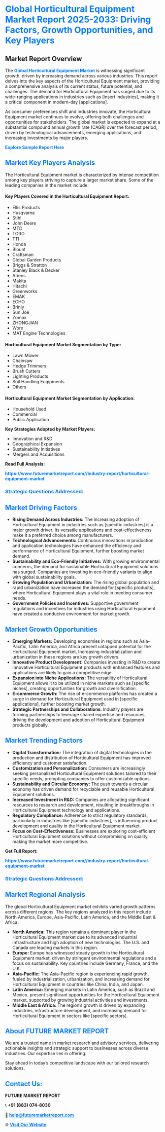 <h1 style="color: #007BFF;">Global Horticultural Equipment Market Report 2025-2033: Driving Factors, Growth Opportunities, and Key Players</h1>

<section id="overview">
<h2>Market Report Overview</h2>
<p>The <a href="https://www.futuremarketreport.com//industry-report/horticultural-equipment-market" style="color: #007BFF; text-decoration: none;"><strong>Global Horticultural Equipment Market</strong></a> is witnessing significant growth, driven by increasing demand across various industries. This report delves into the key aspects of the Horticultural Equipment market, providing a comprehensive analysis of its current status, future potential, and challenges. The demand for Horticultural Equipment has surged due to its wide-ranging applications in industries such as [insert industries], making it a critical component in modern-day [applications].</p>
<p>As consumer preferences shift and industries innovate, the Horticultural Equipment market continues to evolve, offering both challenges and opportunities for stakeholders. The global market is expected to expand at a substantial compound annual growth rate (CAGR) over the forecast period, driven by technological advancements, emerging applications, and increasing investments by major players.</p>
</section>

<section id="overview">
<p><a href="https://www.futuremarketreport.com//request-sample/reportId=90269" style="color: #007BFF; text-decoration: none;"><strong>Explore Sample Report Here</strong></a></p>
</section>

<section id="key-players">
<h2 style="color: #007BFF;">Market Key Players Analysis</h2>
<p>The Horticultural Equipment market is characterized by intense competition among key players striving to capture a larger market share. Some of the leading companies in the market include:</p>
<h4>Key Players Covered in the Horticultural Equipment Report:</h4>
<ul><li>Ellis Products</li><li>Husqvarna</li><li>Stihl</li><li>John Deere</li><li>MTD</li><li>TORO</li><li>TTI</li><li>Honda</li><li>Blount</li><li>Craftsman</li><li>Global Garden Products</li><li>Briggs &amp; Stratton</li><li>Stanley Black &amp; Decker</li><li>Ariens</li><li>Makita</li><li>Hitachi</li><li>Greenworks</li><li>EMAK</li><li>ECHO</li><li>Brinly</li><li>Sun Joe</li><li>Zomax</li><li>ZHONGJIAN</li><li>Worx</li><li>MAT Engine Technologies</li></ul>
<h4>Horticultural Equipment Market Segmentation by Type:</h4>
<ul><li>Lawn Mower</li><li>Chainsaw</li><li>Hedge Trimmers</li><li>Brush Cutters</li><li>Lighting Products</li><li>Soil Handling Euqipments</li><li>Others</li></ul>

<h4>Horticultural Equipment Market Segmentation by Application:</h4>
<ul><li>Household Used</li><li>Commercial</li><li>Public Application</li></ul>
<p><strong>Key Strategies Adopted by Market Players:</strong></p>
<ul>
<li>Innovation and R&D</li>
<li>Geographical Expansion</li>
<li>Sustainability Initiatives</li>
<li>Mergers and Acquisitions</li>
</ul>
</section>

<section>
<p><strong>Read Full Analysis: </strong></p><a href="https://www.futuremarketreport.com//industry-report/horticultural-equipment-market" style="color: #007BFF; text-decoration: none;"><strong>https://www.futuremarketreport.com//industry-report/horticultural-equipment-market</strong></a>
<h3 style="color: #007BFF;">Strategic Questions Addressed:</h3>
</section>

<section id="driving-factors">
<h2 style="color: #007BFF;">Market Driving Factors</h2>
<ul>
<li><strong>Rising Demand Across Industries:</strong> The increasing adoption of Horticultural Equipment in industries such as [specific industries] is a major growth driver. Its versatile applications and cost-effectiveness make it a preferred choice among manufacturers.</li>
<li><strong>Technological Advancements:</strong> Continuous innovations in production and application technologies have enhanced the efficiency and performance of Horticultural Equipment, further boosting market demand.</li>
<li><strong>Sustainability and Eco-Friendly Initiatives:</strong> With growing environmental concerns, the demand for sustainable Horticultural Equipment solutions has surged. Companies are investing in eco-friendly variants to align with global sustainability goals.</li>
<li><strong>Growing Population and Urbanization:</strong> The rising global population and rapid urbanization have increased the demand for [specific products], where Horticultural Equipment plays a vital role in meeting consumer needs.</li>
<li><strong>Government Policies and Incentives:</strong> Supportive government regulations and incentives for industries using Horticultural Equipment have created a conducive environment for market growth.</li>
</ul>
</section>

<section id="growth-opportunities">
<h2 style="color: #007BFF;">Market Growth Opportunities</h2>
<ul>
<li><strong>Emerging Markets:</strong> Developing economies in regions such as Asia-Pacific, Latin America, and Africa present untapped potential for the Horticultural Equipment market. Increasing industrialization and urbanization in these regions are key growth drivers.</li>
<li><strong>Innovative Product Development:</strong> Companies investing in R&D to create innovative Horticultural Equipment products with enhanced features and applications are likely to gain a competitive edge.</li>
<li><strong>Expansion into Niche Applications:</strong> The versatility of Horticultural Equipment allows it to be utilized in niche markets such as [specific niches], creating opportunities for growth and diversification.</li>
<li><strong>E-commerce Growth:</strong> The rise of e-commerce platforms has created a surge in demand for Horticultural Equipment used in [specific applications], further boosting market growth.</li>
<li><strong>Strategic Partnerships and Collaborations:</strong> Industry players are forming partnerships to leverage shared expertise and resources, driving the development and adoption of Horticultural Equipment products globally.</li>
</ul>
</section>

<section id="trending-factors">
<h2 style="color: #007BFF;">Market Trending Factors</h2>
<ul>
<li><strong>Digital Transformation:</strong> The integration of digital technologies in the production and distribution of Horticultural Equipment has improved efficiency and customer satisfaction.</li>
<li><strong>Customization and Personalization:</strong> Consumers are increasingly seeking personalized Horticultural Equipment solutions tailored to their specific needs, prompting companies to offer customizable options.</li>
<li><strong>Sustainability and Circular Economy:</strong> The push towards a circular economy has driven demand for recyclable and reusable Horticultural Equipment solutions.</li>
<li><strong>Increased Investment in R&D:</strong> Companies are allocating significant resources to research and development, resulting in breakthroughs in Horticultural Equipment technology and applications.</li>
<li><strong>Regulatory Compliance:</strong> Adherence to strict regulatory standards, particularly in industries like [specific industries], is influencing product development and quality in the Horticultural Equipment market.</li>
<li><strong>Focus on Cost-Effectiveness:</strong> Businesses are exploring cost-efficient Horticultural Equipment solutions without compromising on quality, making the market more competitive.</li>
</ul>
</section>

<section>
<p><strong>Get Full Report: </strong></p><a href="https://www.futuremarketreport.com//industry-report/horticultural-equipment-market" style="color: #007BFF; text-decoration: none;"><strong>https://www.futuremarketreport.com//industry-report/horticultural-equipment-market</strong></a>
<h3 style="color: #007BFF;">Strategic Questions Addressed:</h3>
</section>


<section id="regional-analysis">
<h2 style="color: #007BFF;">Market Regional Analysis</h2>
<p>The global Horticultural Equipment market exhibits varied growth patterns across different regions. The key regions analyzed in this report include North America, Europe, Asia-Pacific, Latin America, and the Middle East & Africa:</p>
<ul>
<li><strong>North America:</strong> This region remains a dominant player in the Horticultural Equipment market due to its advanced industrial infrastructure and high adoption of new technologies. The U.S. and Canada are leading markets in this region.</li>
<li><strong>Europe:</strong> Europe has witnessed steady growth in the Horticultural Equipment market, driven by stringent environmental regulations and a focus on sustainability. Key countries include Germany, France, and the U.K.</li>
<li><strong>Asia-Pacific:</strong> The Asia-Pacific region is experiencing rapid growth, fueled by industrialization, urbanization, and increasing demand for Horticultural Equipment in countries like China, India, and Japan.</li>
<li><strong>Latin America:</strong> Emerging markets in Latin America, such as Brazil and Mexico, present significant opportunities for the Horticultural Equipment market, supported by growing industrial activities and investments.</li>
<li><strong>Middle East & Africa:</strong> The region’s growth is driven by expanding industries, infrastructure development, and increasing demand for Horticultural Equipment in sectors like [specific sectors].</li>
</ul>
</section>

<footer>
<h2 style="color: #007BFF;">About FUTURE MARKET REPORT</h2>
<p>We are a trusted name in market research and advisory services, delivering actionable insights and strategic support to businesses across diverse industries. Our expertise lies in offering:</p>

<p>Stay ahead in today’s competitive landscape with our tailored research solutions.</p>

<h2 style="color: #007BFF;">Contact Us:</h2>
<p><strong>FUTURE MARKET REPORT</strong></p>
<p>📞 <strong>+91 (883) 074-8030</strong></p>
<p>📧 <strong><a href="mailto:help@futuremarketreport.com" style="color: #007BFF;">help@futuremarketreport.com</a></strong></p>
<p>🌐 <strong><a href="https://www.futuremarketreport.com/" style="color: #007BFF;">Visit Our Website</a></strong></p>
</footer>